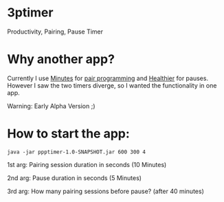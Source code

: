 # 3ptimer
Productivity, Pairing, Pause Timer

# Why another app?
Currently I use [Minutes](https://www.google.de/url?sa=t&rct=j&q=&esrc=s&source=web&cd=1&cad=rja&uact=8&ved=0CC8QFjAA&url=https%3A%2F%2Fitunes.apple.com%2Fde%2Fapp%2Fminutes-app%2Fid547097299%3Fmt%3D8&ei=aJb5VI2wO4HFUqzSg-gP&usg=AFQjCNFUUNyOvGt40vwcSw-BfFT5PJCGvg&sig2=gx5SMZHuVkPxJWJ6C-cewg&bvm=bv.87611401,d.d24) for [pair programming](http://en.wikipedia.org/wiki/Pair_programming) and [Healthier](https://www.google.de/url?sa=t&rct=j&q=&esrc=s&source=web&cd=2&cad=rja&uact=8&ved=0CDsQFjAB&url=https%3A%2F%2Fitunes.apple.com%2Fde%2Fapp%2Fhealthier-break-reminder%2Fid534953542%3Fmt%3D12&ei=p5b5VM-YD8PuUujlgPAO&usg=AFQjCNFRACtHJcOmztAI8DheIjxsg34kLw&sig2=025VF9HgUHGYdV2Cqseo6g&bvm=bv.87611401,d.d24) for pauses.
However I saw the two timers diverge, so I wanted the functionality in one app.

Warning: Early Alpha Version ;)

# How to start the app:

```
java -jar ppptimer-1.0-SNAPSHOT.jar 600 300 4
```

1st arg: Pairing session duration in seconds (10 Minutes)

2nd arg: Pause duration in seconds (5 Minutes)

3rd arg: How many pairing sessions before pause? (after 40 minutes)
